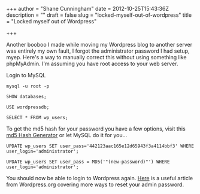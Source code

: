 +++
author = "Shane Cunningham"
date = 2012-10-25T15:43:36Z
description = ""
draft = false
slug = "locked-myself-out-of-wordpress"
title = "Locked myself out of Wordpress"

+++


Another booboo I made while moving my Wordpress blog to another server was entirely my own fault, I forgot the administrator password I had setup, myep. Here's a way to manually correct this without using something like phpMyAdmin. I'm assuming you have root access to your web server.

Login to MySQL
<pre><code>mysql -u root -p</code></pre>
<pre><code>SHOW databases;</code></pre>
<pre><code>USE wordpressdb;</code></pre>
<pre><code>SELECT * FROM wp_users;</code></pre>
To get the md5 hash for your password you have a few options, visit this <a href="http://www.miraclesalad.com/webtools/md5.php">md5 Hash Generator</a> or let MySQL do it for you...
<pre><code>UPDATE wp_users SET user_pass='442123aac165e12d65943f3a4114bbf3' WHERE user_login='administrator';</code></pre>
<pre><code>UPDATE wp_users SET user_pass = MD5('"(new-password)"') WHERE user_login='administrator';</code></pre>

You should now be able to login to Wordpress again. <a href="http://codex.wordpress.org/Resetting_Your_Password">Here</a> is a useful article from Wordpress.org covering more ways to reset your admin password.